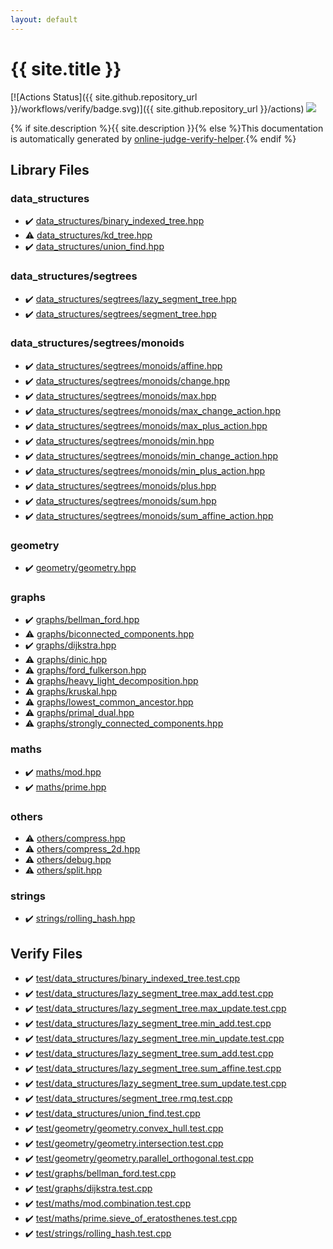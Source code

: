 ```yaml
---
layout: default
---
```


<!-- mathjax config similar to math.stackexchange -->
<script type="text/javascript" async
  src="https://cdnjs.cloudflare.com/ajax/libs/mathjax/2.7.5/MathJax.js?config=TeX-MML-AM_CHTML">
</script>
<script type="text/x-mathjax-config">
  MathJax.Hub.Config({
    TeX: { equationNumbers: { autoNumber: "AMS" }},
    tex2jax: {
      inlineMath: [ ['$','$'] ],
      processEscapes: true
    },
    "HTML-CSS": { matchFontHeight: false },
    displayAlign: "left",
    displayIndent: "2em"
  });
</script>

<script type="text/javascript" src="https://cdnjs.cloudflare.com/ajax/libs/jquery/3.4.1/jquery.min.js"></script>
<script src="https://cdn.jsdelivr.net/npm/jquery-balloon-js@1.1.2/jquery.balloon.min.js" integrity="sha256-ZEYs9VrgAeNuPvs15E39OsyOJaIkXEEt10fzxJ20+2I=" crossorigin="anonymous"></script>
<script type="text/javascript" src="assets/js/copy-button.js"></script>
<link rel="stylesheet" href="assets/css/copy-button.css" />


# {{ site.title }}

[![Actions Status]({{ site.github.repository_url }}/workflows/verify/badge.svg)]({{ site.github.repository_url }}/actions)
<a href="{{ site.github.repository_url }}"><img src="https://img.shields.io/github/last-commit/{{ site.github.owner_name }}/{{ site.github.repository_name }}" /></a>

{% if site.description %}{{ site.description }}{% else %}This documentation is automatically generated by <a href="https://github.com/kmyk/online-judge-verify-helper">online-judge-verify-helper</a>.{% endif %}

## Library Files

<div id="9466edd02bad586f9ccf200a84a4dafd"></div>

### data_structures

* :heavy_check_mark: <a href="library/data_structures/binary_indexed_tree.hpp.html">data_structures/binary_indexed_tree.hpp</a>
* :warning: <a href="library/data_structures/kd_tree.hpp.html">data_structures/kd_tree.hpp</a>
* :heavy_check_mark: <a href="library/data_structures/union_find.hpp.html">data_structures/union_find.hpp</a>


<div id="1afc80669d853c132c0b86f1ed055b1e"></div>

### data_structures/segtrees

* :heavy_check_mark: <a href="library/data_structures/segtrees/lazy_segment_tree.hpp.html">data_structures/segtrees/lazy_segment_tree.hpp</a>
* :heavy_check_mark: <a href="library/data_structures/segtrees/segment_tree.hpp.html">data_structures/segtrees/segment_tree.hpp</a>


<div id="3530283758733456883f81bc5e73deb0"></div>

### data_structures/segtrees/monoids

* :heavy_check_mark: <a href="library/data_structures/segtrees/monoids/affine.hpp.html">data_structures/segtrees/monoids/affine.hpp</a>
* :heavy_check_mark: <a href="library/data_structures/segtrees/monoids/change.hpp.html">data_structures/segtrees/monoids/change.hpp</a>
* :heavy_check_mark: <a href="library/data_structures/segtrees/monoids/max.hpp.html">data_structures/segtrees/monoids/max.hpp</a>
* :heavy_check_mark: <a href="library/data_structures/segtrees/monoids/max_change_action.hpp.html">data_structures/segtrees/monoids/max_change_action.hpp</a>
* :heavy_check_mark: <a href="library/data_structures/segtrees/monoids/max_plus_action.hpp.html">data_structures/segtrees/monoids/max_plus_action.hpp</a>
* :heavy_check_mark: <a href="library/data_structures/segtrees/monoids/min.hpp.html">data_structures/segtrees/monoids/min.hpp</a>
* :heavy_check_mark: <a href="library/data_structures/segtrees/monoids/min_change_action.hpp.html">data_structures/segtrees/monoids/min_change_action.hpp</a>
* :heavy_check_mark: <a href="library/data_structures/segtrees/monoids/min_plus_action.hpp.html">data_structures/segtrees/monoids/min_plus_action.hpp</a>
* :heavy_check_mark: <a href="library/data_structures/segtrees/monoids/plus.hpp.html">data_structures/segtrees/monoids/plus.hpp</a>
* :heavy_check_mark: <a href="library/data_structures/segtrees/monoids/sum.hpp.html">data_structures/segtrees/monoids/sum.hpp</a>
* :heavy_check_mark: <a href="library/data_structures/segtrees/monoids/sum_affine_action.hpp.html">data_structures/segtrees/monoids/sum_affine_action.hpp</a>


<div id="ed7daeb157cd9b31e53896ad3c771a26"></div>

### geometry

* :heavy_check_mark: <a href="library/geometry/geometry.hpp.html">geometry/geometry.hpp</a>


<div id="e8706a28320e46fa20885a2933e42797"></div>

### graphs

* :heavy_check_mark: <a href="library/graphs/bellman_ford.hpp.html">graphs/bellman_ford.hpp</a>
* :warning: <a href="library/graphs/biconnected_components.hpp.html">graphs/biconnected_components.hpp</a>
* :heavy_check_mark: <a href="library/graphs/dijkstra.hpp.html">graphs/dijkstra.hpp</a>
* :warning: <a href="library/graphs/dinic.hpp.html">graphs/dinic.hpp</a>
* :warning: <a href="library/graphs/ford_fulkerson.hpp.html">graphs/ford_fulkerson.hpp</a>
* :warning: <a href="library/graphs/heavy_light_decomposition.hpp.html">graphs/heavy_light_decomposition.hpp</a>
* :warning: <a href="library/graphs/kruskal.hpp.html">graphs/kruskal.hpp</a>
* :warning: <a href="library/graphs/lowest_common_ancestor.hpp.html">graphs/lowest_common_ancestor.hpp</a>
* :warning: <a href="library/graphs/primal_dual.hpp.html">graphs/primal_dual.hpp</a>
* :warning: <a href="library/graphs/strongly_connected_components.hpp.html">graphs/strongly_connected_components.hpp</a>


<div id="d939e7a6b17e374c1e3db59b4df2ae97"></div>

### maths

* :heavy_check_mark: <a href="library/maths/mod.hpp.html">maths/mod.hpp</a>
* :heavy_check_mark: <a href="library/maths/prime.hpp.html">maths/prime.hpp</a>


<div id="5e2bab0ecb94c4ea40777733195abe1b"></div>

### others

* :warning: <a href="library/others/compress.hpp.html">others/compress.hpp</a>
* :warning: <a href="library/others/compress_2d.hpp.html">others/compress_2d.hpp</a>
* :warning: <a href="library/others/debug.hpp.html">others/debug.hpp</a>
* :warning: <a href="library/others/split.hpp.html">others/split.hpp</a>


<div id="8bcf6629759bd278a5c6266bd9c054f8"></div>

### strings

* :heavy_check_mark: <a href="library/strings/rolling_hash.hpp.html">strings/rolling_hash.hpp</a>


## Verify Files

* :heavy_check_mark: <a href="verify/test/data_structures/binary_indexed_tree.test.cpp.html">test/data_structures/binary_indexed_tree.test.cpp</a>
* :heavy_check_mark: <a href="verify/test/data_structures/lazy_segment_tree.max_add.test.cpp.html">test/data_structures/lazy_segment_tree.max_add.test.cpp</a>
* :heavy_check_mark: <a href="verify/test/data_structures/lazy_segment_tree.max_update.test.cpp.html">test/data_structures/lazy_segment_tree.max_update.test.cpp</a>
* :heavy_check_mark: <a href="verify/test/data_structures/lazy_segment_tree.min_add.test.cpp.html">test/data_structures/lazy_segment_tree.min_add.test.cpp</a>
* :heavy_check_mark: <a href="verify/test/data_structures/lazy_segment_tree.min_update.test.cpp.html">test/data_structures/lazy_segment_tree.min_update.test.cpp</a>
* :heavy_check_mark: <a href="verify/test/data_structures/lazy_segment_tree.sum_add.test.cpp.html">test/data_structures/lazy_segment_tree.sum_add.test.cpp</a>
* :heavy_check_mark: <a href="verify/test/data_structures/lazy_segment_tree.sum_affine.test.cpp.html">test/data_structures/lazy_segment_tree.sum_affine.test.cpp</a>
* :heavy_check_mark: <a href="verify/test/data_structures/lazy_segment_tree.sum_update.test.cpp.html">test/data_structures/lazy_segment_tree.sum_update.test.cpp</a>
* :heavy_check_mark: <a href="verify/test/data_structures/segment_tree.rmq.test.cpp.html">test/data_structures/segment_tree.rmq.test.cpp</a>
* :heavy_check_mark: <a href="verify/test/data_structures/union_find.test.cpp.html">test/data_structures/union_find.test.cpp</a>
* :heavy_check_mark: <a href="verify/test/geometry/geometry.convex_hull.test.cpp.html">test/geometry/geometry.convex_hull.test.cpp</a>
* :heavy_check_mark: <a href="verify/test/geometry/geometry.intersection.test.cpp.html">test/geometry/geometry.intersection.test.cpp</a>
* :heavy_check_mark: <a href="verify/test/geometry/geometry.parallel_orthogonal.test.cpp.html">test/geometry/geometry.parallel_orthogonal.test.cpp</a>
* :heavy_check_mark: <a href="verify/test/graphs/bellman_ford.test.cpp.html">test/graphs/bellman_ford.test.cpp</a>
* :heavy_check_mark: <a href="verify/test/graphs/dijkstra.test.cpp.html">test/graphs/dijkstra.test.cpp</a>
* :heavy_check_mark: <a href="verify/test/maths/mod.combination.test.cpp.html">test/maths/mod.combination.test.cpp</a>
* :heavy_check_mark: <a href="verify/test/maths/prime.sieve_of_eratosthenes.test.cpp.html">test/maths/prime.sieve_of_eratosthenes.test.cpp</a>
* :heavy_check_mark: <a href="verify/test/strings/rolling_hash.test.cpp.html">test/strings/rolling_hash.test.cpp</a>



